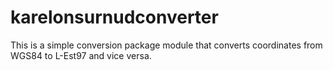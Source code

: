 # karelonsurnudconverter
This is a simple conversion package  module that converts coordinates from WGS84 to L-Est97 and vice versa. 
